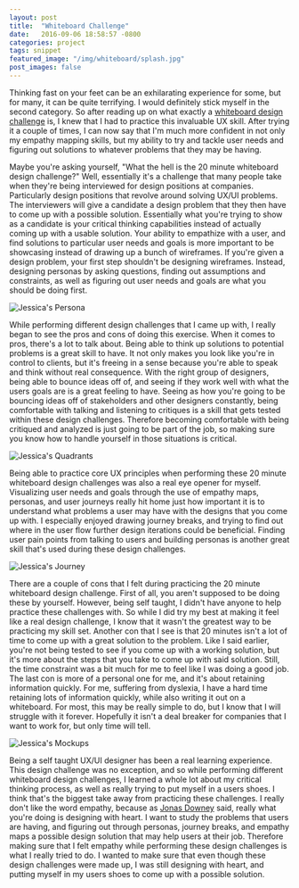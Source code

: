 ```yaml
---
layout: post
title:  "Whiteboard Challenge"
date:   2016-09-06 18:58:57 -0800
categories: project
tags: snippet
featured_image: "/img/whiteboard/splash.jpg"
post_images: false
---
```


Thinking fast on your feet can be an exhilarating experience for some, but for many, it can be quite terrifying.  I would definitely stick myself in the second category.  So after reading up on what exactly a [whiteboard design](https://uxdesign.cc/designchallenge-cd7bdb589855#.18tt5l3tl) [challenge](https://www.linkedin.com/pulse/20140710014509-51143638-the-ninja-skill-for-ux-designers-earning-your-whiteboard-belt) is, I knew that I had to practice this invaluable UX skill.  After trying it a couple of times, I can now say that I'm much more confident in not only my empathy mapping skills, but my ability to try and tackle user needs and figuring out solutions to whatever problems that they may be having.

Maybe you're asking yourself, "What the hell is the 20 minute whiteboard design challenge?"  Well, essentially it's a challenge that many people take when they're being interviewed for design positions at companies.  Particularly design positions that revolve around solving UX/UI problems.  The interviewers will give a candidate a design problem that they then have to come up with a possible solution.  Essentially what you're trying to show as a candidate is your critical thinking capabilities instead of actually coming up with a usable solution.  Your ability to empathize with a user, and find solutions to particular user needs and goals is more important to be showcasing instead of drawing up a bunch of wireframes.  If you're given a design problem, your first step shouldn't be designing wireframes.  Instead, designing personas by asking questions, finding out assumptions and constraints, as well as figuring out user needs and goals are what you should be doing first.  

![Jessica's Persona](/img/whiteboard/800/Persona-Jessica800.jpg "Jessica's Persona")

While performing different design challenges that I came up with, I really began to see the pros and cons of doing this exercise.  When it comes to pros, there's a lot to talk about.  Being able to think up solutions to potential problems is a great skill to have.  It not only makes you look like you're in control to clients, but it's freeing in a sense because you're able to speak and think without real consequence.  With the right group of designers, being able to bounce ideas off of, and seeing if they work well with what the users goals are is a great feeling to have.  Seeing as how you're going to be bouncing ideas off of stakeholders and other designers constantly, being comfortable with talking and listening to critiques is a skill that gets tested within these design challenges.  Therefore becoming comfortable with being critiqued and analyzed is just going to be part of the job, so making sure you know how to handle yourself in those situations is critical.

![Jessica's Quadrants](/img/whiteboard/800/Quadrants-Jessica800.jpg "Jessica's Quadrants")

Being able to practice core UX principles when performing these 20 minute whiteboard design challenges was also a real eye opener for myself.  Visualizing user needs and goals through the use of empathy maps, personas, and user journeys really hit home just how important it is to understand what problems a user may have with the designs that you come up with.  I especially enjoyed drawing journey breaks, and trying to find out where in the user flow further design iterations could be beneficial.  Finding user pain points from talking to users and building personas is another great skill that's used during these design challenges.    

![Jessica's Journey](/img/whiteboard/800/Journey-Jessica800.jpg "Jessica's Journey")

There are a couple of cons that I felt during practicing the 20 minute whiteboard design challenge.  First of all, you aren't supposed to be doing these by yourself.  However, being self taught, I didn't have anyone to help practice these challenges with.  So while I did try my best at making it feel like a real design challenge, I know that it wasn't the greatest way to be practicing my skill set.  Another con that I see is that 20 minutes isn't a lot of time to come up with a great solution to the problem.  Like I said earlier, you're not being tested to see if you come up with a working solution, but it's more about the steps that you take to come up with said solution.  Still, the time constraint was a bit much for me to feel like I was doing a good job.  The last con is more of a personal one for me, and it's about retaining information quickly.  For me, suffering from dyslexia, I have a hard time retaining lots of information quickly, while also writing it out on a whiteboard.  For most, this may be really simple to do, but I know that I will struggle with it forever.  Hopefully it isn't a deal breaker for companies that I want to work for, but only time will tell.

![Jessica's Mockups](/img/whiteboard/800/Mockups-Jessica800.jpg "Jessica's Mockups")

Being a self taught UX/UI designer has been a real learning experience.  This design challenge was no exception, and so while performing different whiteboard design challenges, I learned a whole lot about my critical thinking process, as well as really trying to put myself in a users shoes.  I think that's the biggest take away from practicing these challenges.  I really don't like the word empathy, because as [Jonas Downey](https://m.signalvnoise.com/the-art-of-designing-with-heart-f5dc4df21697#.ql25vn4bg) said, really what you're doing is designing with heart.  I want to study the problems that users are having, and figuring out through personas, journey breaks, and empathy maps a possible design solution that may help users at their job.  Therefore making sure that I felt empathy while performing these design challenges is what I really tried to do.  I wanted to make sure that even though these design challenges were made up, I was still designing with heart, and putting myself in my users shoes to come up with a possible solution.
